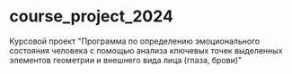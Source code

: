 # course_project_2024
Курсовой проект "Программа по определению эмоционального состояния человека с помощью анализа ключевых точек выделенных элементов геометрии и внешнего вида лица (глаза, брови)"
